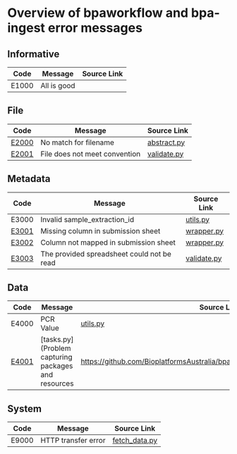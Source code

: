 # Overview of bpaworkflow and bpa-ingest error messages

## Informative

| Code | Message | Source Link |
| ---- | ------- | -----|
| E1000 | All is good ||

## File

| Code | Message | Source Link |
| ---- | ------- | -----|
| [E2000](E2000.md) | No match for filename | [abstract.py](https://github.com/BioplatformsAustralia/bpa-ingest/blob/master/abstract.py#L37) |
| [E2001](E2001.md) | File does not meet convention | [validate.py](https://github.com/BioplatformsAustralia/bpaworkflow/blob/master/validate.py#L63) |

## Metadata

| Code | Message | Source Link |
| ---- | ------- | -----|
| E3000 | Invalid sample_extraction_id | [utils.py](https://github.com/BioplatformsAustralia/bpa-ingest/blob/master/ingest_utils.py#L45) |
| [E3001](E3001.md) | Missing column in submission sheet | [wrapper.py](https://github.com/BioplatformsAustralia/bpa-ingest/blob/master/excel_wrapper.py#L177) |
| [E3002](E3002.md) | Column not mapped in submission sheet | [wrapper.py](https://github.com/BioplatformsAustralia/bpa-ingest/blob/master/excel_wrapper.py#L190) |
| [E3003](E3003.md) | The provided spreadsheet could not be read | [validate.py](https://github.com/BioplatformsAustralia/bpaworkflow/blob/master/validate.py#L53)  |

## Data

| Code | Message | Source Link |
| ---- | ------- | -----|
| E4000 | PCR Value | [utils.py](https://github.com/BioplatformsAustralia/bpa-ingest/blob/master/ingest_utils.py#L22) |
| [E4001](E4001.md) | [tasks.py](Problem capturing packages and resources | https://github.com/BioplatformsAustralia/bpaworkflow/blob/master/tasks.py#L218) |


## System

| Code | Message | Source Link |
| ---- | ------- | -----|
| E9000 | HTTP transfer error | [fetch_data.py](https://github.com/BioplatformsAustralia/bpa-ingest/blob/master/fetch_data.py#L106) |
